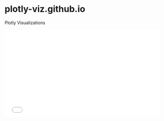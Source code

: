 # plotly-viz.github.io
Plotly Visualizations

<div>
      <div style="position:relative;padding-top:56.25%;">
        <iframe src="./PlaceProcessed.html" frameborder="0" allowfullscreen
          style="position:absolute;top:0;left:0;width:100%;height:100%;"></iframe>
      </div>
    </div>


